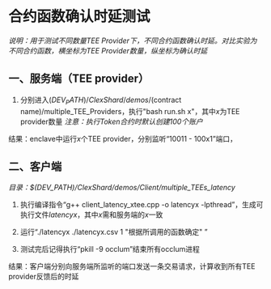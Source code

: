 # 合约函数确认时延测试
*说明：用于测试不同数量TEE Provider下，不同合约函数确认时延。对比实验为不同合约函数，横坐标为TEE Provider数量，纵坐标为确认时延*

## 一、服务端（TEE provider）
1. 分别进入$(DEV_PATH)/ClexShard/demos/$(contract name)/multiple_TEE_Providers，执行"bash run.sh x"，其中*x*为TEE provider数量
*注意：执行Token合约时默认创建100个账户*

结果：enclave中运行*x*个TEE provider，分别监听“10011 - 100x1”端口，

## 二、客户端
*目录：$(DEV_PATH)/ClexShard/demos/Client/multiple_TEEs_latency*
1. 执行编译指令“g++ client_latency_xtee.cpp -o latencyx -lpthread”，生成可执行文件*latencyx*，其中*x*需和服务端的*x*一致

2. 运行“./latencyx ./latencyx.csv 1 "根据所调用的函数确定" ”

3. 测试完后记得执行“pkill -9 occlum”结束所有occlum进程

结果：客户端分别向服务端所监听的端口发送一条交易请求，计算收到所有TEE provider反馈后的时延
